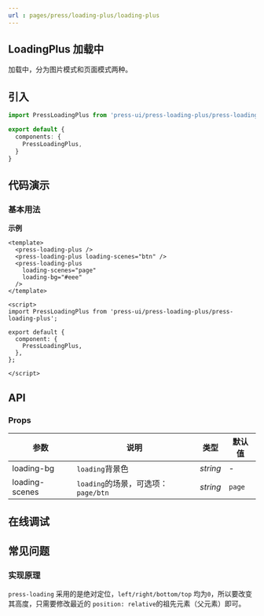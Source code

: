 ```yaml
---
url : pages/press/loading-plus/loading-plus
---
```


## LoadingPlus 加载中

加载中，分为图片模式和页面模式两种。


## 引入

```ts
import PressLoadingPlus from 'press-ui/press-loading-plus/press-loading-plus';

export default {
  components: {
    PressLoadingPlus,
  }
}
```

## 代码演示

### 基本用法

**示例**


```vue
<template>
  <press-loading-plus />
  <press-loading-plus loading-scenes="btn" />
  <press-loading-plus
    loading-scenes="page"
    loading-bg="#eee"
  />
</template>

<script>
import PressLoadingPlus from 'press-ui/press-loading-plus/press-loading-plus';

export default {
  component: {
    PressLoadingPlus,
  },
};

</script>
```


## API

### Props

| 参数           | 说明                                | 类型     | 默认值 |
| -------------- | ----------------------------------- | -------- | ------ |
| loading-bg     | `loading`背景色                     | _string_ | -      |
| loading-scenes | `loading`的场景，可选项：`page/btn` | _string_ | `page` |

## 在线调试

<debug-online />

## 常见问题

### 实现原理

`press-loading` 采用的是绝对定位，`left/right/bottom/top` 均为`0`，所以要改变其高度，只需要修改最近的 `position: relative`的祖先元素（父元素）即可。
